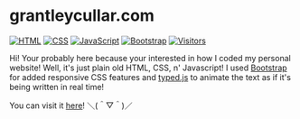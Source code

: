 # grantleycullar.com

[![HTML](https://img.shields.io/badge/HTML-%23E34F26.svg?logo=html5&logoColor=white)](#)
[![CSS](https://img.shields.io/badge/CSS-639?logo=css&logoColor=fff)](#)
[![JavaScript](https://img.shields.io/badge/JavaScript-F7DF1E?logo=javascript&logoColor=000)](#)
[![Bootstrap](https://img.shields.io/badge/Bootstrap-7952B3?logo=bootstrap&logoColor=fff)](#)
[![Visitors](https://api.visitorbadge.io/api/visitors?path=https%3A%2F%2Fgithub.com%2Fgospacedev%2Fgrantleycullar.com&label=Visitors&countColor=%2337d67a&style=plastic)](https://visitorbadge.io/status?path=https%3A%2F%2Fgithub.com%2Fgospacedev%2Fgrantleycullar.com)

Hi! Your probably here because your interested in how I coded my personal website! Well, it's just plain old HTML, CSS, n' Javascript! I used [Bootstrap](https://getbootstrap.com/) for added responsive CSS features and [typed.js](https://github.com/mattboldt/typed.js) to animate the text as if it's being written in real time!

You can visit it [here](grantleycullar.com)! ＼(＾▽＾)／
